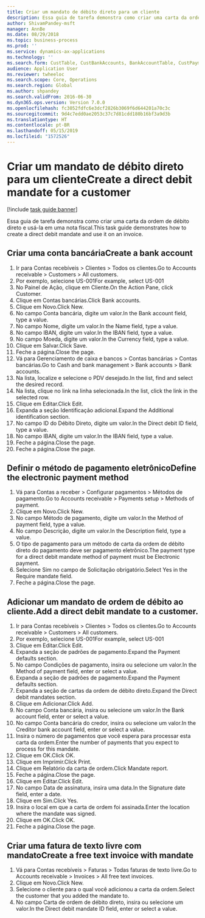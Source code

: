 ```yaml
---
title: Criar um mandato de débito direto para um cliente
description: Essa guia de tarefa demonstra como criar uma carta da ordem de débito direto e usá-la em uma nota fiscal.
author: ShivamPandey-msft
manager: AnnBe
ms.date: 08/29/2018
ms.topic: business-process
ms.prod: ''
ms.service: dynamics-ax-applications
ms.technology: ''
ms.search.form: CustTable, CustBankAccounts, BankAccountTable, CustPaymMode, CustDirectDebitMandate, BankAccountTableLookUp, SrsReportViewerForm,  LogisticsAddressCityLookup, CustFreeInvoice, CustTableLookup
audience: Application User
ms.reviewer: twheeloc
ms.search.scope: Core, Operations
ms.search.region: Global
ms.author: shpandey
ms.search.validFrom: 2016-06-30
ms.dyn365.ops.version: Version 7.0.0
ms.openlocfilehash: fc3052fdfc6e3dcf2826b3069f6d644201a70c3c
ms.sourcegitcommit: 9d4c7edd0ae2053c37c7d81cdd180b16bf3a9d3b
ms.translationtype: HT
ms.contentlocale: pt-BR
ms.lasthandoff: 05/15/2019
ms.locfileid: "1572526"
---
```

# <a name="create-a-direct-debit-mandate-for-a-customer"></a><span data-ttu-id="ba5af-103">Criar um mandato de débito direto para um cliente</span><span class="sxs-lookup"><span data-stu-id="ba5af-103">Create a direct debit mandate for a customer</span></span>

[!include [task guide banner](../../includes/task-guide-banner.md)]

<span data-ttu-id="ba5af-104">Essa guia de tarefa demonstra como criar uma carta da ordem de débito direto e usá-la em uma nota fiscal.</span><span class="sxs-lookup"><span data-stu-id="ba5af-104">This task guide demonstrates how to create a direct debit mandate and use it on an invoice.</span></span>


## <a name="create-a-bank-account"></a><span data-ttu-id="ba5af-105">Criar uma conta bancária</span><span class="sxs-lookup"><span data-stu-id="ba5af-105">Create a bank account</span></span>
1. <span data-ttu-id="ba5af-106">Ir para Contas recebíveis > Clientes > Todos os clientes.</span><span class="sxs-lookup"><span data-stu-id="ba5af-106">Go to Accounts receivable > Customers > All customers.</span></span>
2. <span data-ttu-id="ba5af-107">Por exemplo, selecione US-001</span><span class="sxs-lookup"><span data-stu-id="ba5af-107">For example, select US-001</span></span>
3. <span data-ttu-id="ba5af-108">No Painel de Ação, clique em Cliente.</span><span class="sxs-lookup"><span data-stu-id="ba5af-108">On the Action Pane, click Customer.</span></span>
4. <span data-ttu-id="ba5af-109">Clique em Contas bancárias.</span><span class="sxs-lookup"><span data-stu-id="ba5af-109">Click Bank accounts.</span></span>
5. <span data-ttu-id="ba5af-110">Clique em Novo.</span><span class="sxs-lookup"><span data-stu-id="ba5af-110">Click New.</span></span>
6. <span data-ttu-id="ba5af-111">No campo Conta bancária, digite um valor.</span><span class="sxs-lookup"><span data-stu-id="ba5af-111">In the Bank account field, type a value.</span></span>
7. <span data-ttu-id="ba5af-112">No campo Nome, digite um valor.</span><span class="sxs-lookup"><span data-stu-id="ba5af-112">In the Name field, type a value.</span></span>
8. <span data-ttu-id="ba5af-113">No campo IBAN, digite um valor.</span><span class="sxs-lookup"><span data-stu-id="ba5af-113">In the IBAN field, type a value.</span></span>
9. <span data-ttu-id="ba5af-114">No campo Moeda, digite um valor.</span><span class="sxs-lookup"><span data-stu-id="ba5af-114">In the Currency field, type a value.</span></span>
10. <span data-ttu-id="ba5af-115">Clique em Salvar.</span><span class="sxs-lookup"><span data-stu-id="ba5af-115">Click Save.</span></span>
11. <span data-ttu-id="ba5af-116">Feche a página.</span><span class="sxs-lookup"><span data-stu-id="ba5af-116">Close the page.</span></span>
12. <span data-ttu-id="ba5af-117">Vá para Gerenciamento de caixa e bancos > Contas bancárias > Contas bancárias.</span><span class="sxs-lookup"><span data-stu-id="ba5af-117">Go to Cash and bank management > Bank accounts > Bank accounts.</span></span>
13. <span data-ttu-id="ba5af-118">Na lista, localize e selecione o PDV desejado.</span><span class="sxs-lookup"><span data-stu-id="ba5af-118">In the list, find and select the desired record.</span></span>
14. <span data-ttu-id="ba5af-119">Na lista, clique no link na linha selecionada.</span><span class="sxs-lookup"><span data-stu-id="ba5af-119">In the list, click the link in the selected row.</span></span>
15. <span data-ttu-id="ba5af-120">Clique em Editar.</span><span class="sxs-lookup"><span data-stu-id="ba5af-120">Click Edit.</span></span>
16. <span data-ttu-id="ba5af-121">Expanda a seção Identificação adicional.</span><span class="sxs-lookup"><span data-stu-id="ba5af-121">Expand the Additional identification section.</span></span>
17. <span data-ttu-id="ba5af-122">No campo ID do Débito Direto, digite um valor.</span><span class="sxs-lookup"><span data-stu-id="ba5af-122">In the Direct debit ID field, type a value.</span></span>
18. <span data-ttu-id="ba5af-123">No campo IBAN, digite um valor.</span><span class="sxs-lookup"><span data-stu-id="ba5af-123">In the IBAN field, type a value.</span></span>
19. <span data-ttu-id="ba5af-124">Feche a página.</span><span class="sxs-lookup"><span data-stu-id="ba5af-124">Close the page.</span></span>
20. <span data-ttu-id="ba5af-125">Feche a página.</span><span class="sxs-lookup"><span data-stu-id="ba5af-125">Close the page.</span></span>

## <a name="define-the-electronic-payment-method"></a><span data-ttu-id="ba5af-126">Definir o método de pagamento eletrônico</span><span class="sxs-lookup"><span data-stu-id="ba5af-126">Define the electronic payment method</span></span>
1. <span data-ttu-id="ba5af-127">Vá para Contas a receber > Configurar pagamentos > Métodos de pagamento.</span><span class="sxs-lookup"><span data-stu-id="ba5af-127">Go to Accounts receivable > Payments setup > Methods of payment.</span></span>
2. <span data-ttu-id="ba5af-128">Clique em Novo.</span><span class="sxs-lookup"><span data-stu-id="ba5af-128">Click New.</span></span>
3. <span data-ttu-id="ba5af-129">No campo Método de pagamento, digite um valor.</span><span class="sxs-lookup"><span data-stu-id="ba5af-129">In the Method of payment field, type a value.</span></span>
4. <span data-ttu-id="ba5af-130">No campo Descrição, digite um valor.</span><span class="sxs-lookup"><span data-stu-id="ba5af-130">In the Description field, type a value.</span></span>
5. <span data-ttu-id="ba5af-131">O tipo de pagamento para um método de carta da ordem de débito direto do pagamento deve ser pagamento eletrônico.</span><span class="sxs-lookup"><span data-stu-id="ba5af-131">The payment type for a direct debit mandate method of payment must be Electronic payment.</span></span>
6. <span data-ttu-id="ba5af-132">Selecione Sim no campo de Solicitação obrigatório.</span><span class="sxs-lookup"><span data-stu-id="ba5af-132">Select Yes in the Require mandate field.</span></span>
7. <span data-ttu-id="ba5af-133">Feche a página.</span><span class="sxs-lookup"><span data-stu-id="ba5af-133">Close the page.</span></span>

## <a name="add-a-direct-debit-mandate-to-a-customer"></a><span data-ttu-id="ba5af-134">Adicionar um mandato de ordem de débito ao cliente.</span><span class="sxs-lookup"><span data-stu-id="ba5af-134">Add a direct debit mandate to a customer.</span></span>
1. <span data-ttu-id="ba5af-135">Ir para Contas recebíveis > Clientes > Todos os clientes.</span><span class="sxs-lookup"><span data-stu-id="ba5af-135">Go to Accounts receivable > Customers > All customers.</span></span>
2. <span data-ttu-id="ba5af-136">Por exemplo, selecione US-001</span><span class="sxs-lookup"><span data-stu-id="ba5af-136">For example, select US-001</span></span>
3. <span data-ttu-id="ba5af-137">Clique em Editar.</span><span class="sxs-lookup"><span data-stu-id="ba5af-137">Click Edit.</span></span>
4. <span data-ttu-id="ba5af-138">Expanda a seção de padrões de pagamento.</span><span class="sxs-lookup"><span data-stu-id="ba5af-138">Expand the Payment defaults section.</span></span>
5. <span data-ttu-id="ba5af-139">No campo Condições de pagamento, insira ou selecione um valor.</span><span class="sxs-lookup"><span data-stu-id="ba5af-139">In the Method of payment field, enter or select a value.</span></span>
6. <span data-ttu-id="ba5af-140">Expanda a seção de padrões de pagamento.</span><span class="sxs-lookup"><span data-stu-id="ba5af-140">Expand the Payment defaults section.</span></span>
7. <span data-ttu-id="ba5af-141">Expanda a seção de cartas da ordem de débito direto.</span><span class="sxs-lookup"><span data-stu-id="ba5af-141">Expand the Direct debit mandates section.</span></span>
8. <span data-ttu-id="ba5af-142">Clique em Adicionar.</span><span class="sxs-lookup"><span data-stu-id="ba5af-142">Click Add.</span></span>
9. <span data-ttu-id="ba5af-143">No campo Conta bancária, insira ou selecione um valor.</span><span class="sxs-lookup"><span data-stu-id="ba5af-143">In the Bank account field, enter or select a value.</span></span>
10. <span data-ttu-id="ba5af-144">No campo Conta bancária do credor, insira ou selecione um valor.</span><span class="sxs-lookup"><span data-stu-id="ba5af-144">In the Creditor bank account field, enter or select a value.</span></span>
11. <span data-ttu-id="ba5af-145">Insira o número de pagamentos que você espera para processar esta carta da ordem.</span><span class="sxs-lookup"><span data-stu-id="ba5af-145">Enter the number of payments that you expect to process for this mandate.</span></span>
12. <span data-ttu-id="ba5af-146">Clique em OK.</span><span class="sxs-lookup"><span data-stu-id="ba5af-146">Click OK.</span></span>
13. <span data-ttu-id="ba5af-147">Clique em Imprimir.</span><span class="sxs-lookup"><span data-stu-id="ba5af-147">Click Print.</span></span>
14. <span data-ttu-id="ba5af-148">Clique em Relatório da carta de ordem.</span><span class="sxs-lookup"><span data-stu-id="ba5af-148">Click Mandate report.</span></span>
15. <span data-ttu-id="ba5af-149">Feche a página.</span><span class="sxs-lookup"><span data-stu-id="ba5af-149">Close the page.</span></span>
16. <span data-ttu-id="ba5af-150">Clique em Editar.</span><span class="sxs-lookup"><span data-stu-id="ba5af-150">Click Edit.</span></span>
17. <span data-ttu-id="ba5af-151">No campo Data de assinatura, insira uma data.</span><span class="sxs-lookup"><span data-stu-id="ba5af-151">In the Signature date field, enter a date.</span></span>
18. <span data-ttu-id="ba5af-152">Clique em Sim.</span><span class="sxs-lookup"><span data-stu-id="ba5af-152">Click Yes.</span></span>
19. <span data-ttu-id="ba5af-153">Insira o local em que a carta de ordem foi assinada.</span><span class="sxs-lookup"><span data-stu-id="ba5af-153">Enter the location where the mandate was signed.</span></span>
20. <span data-ttu-id="ba5af-154">Clique em OK.</span><span class="sxs-lookup"><span data-stu-id="ba5af-154">Click OK.</span></span>
21. <span data-ttu-id="ba5af-155">Feche a página.</span><span class="sxs-lookup"><span data-stu-id="ba5af-155">Close the page.</span></span>

## <a name="create-a-free-text-invoice-with-mandate"></a><span data-ttu-id="ba5af-156">Criar uma fatura de texto livre com mandato</span><span class="sxs-lookup"><span data-stu-id="ba5af-156">Create a free text invoice with mandate</span></span>
1. <span data-ttu-id="ba5af-157">Vá para Contas recebíveis > Faturas > Todas faturas de texto livre.</span><span class="sxs-lookup"><span data-stu-id="ba5af-157">Go to Accounts receivable > Invoices > All free text invoices.</span></span>
2. <span data-ttu-id="ba5af-158">Clique em Novo.</span><span class="sxs-lookup"><span data-stu-id="ba5af-158">Click New.</span></span>
3. <span data-ttu-id="ba5af-159">Selecione o cliente para o qual você adicionou a carta da ordem.</span><span class="sxs-lookup"><span data-stu-id="ba5af-159">Select the customer that you added the mandate to.</span></span>
4. <span data-ttu-id="ba5af-160">No campo Carta de ordem de débito direto, insira ou selecione um valor.</span><span class="sxs-lookup"><span data-stu-id="ba5af-160">In the Direct debit mandate ID field, enter or select a value.</span></span>

